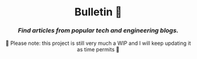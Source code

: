 <h1 align="center">Bulletin 📰</h1>
<h3 align="center"><em>Find articles from popular tech and engineering blogs.</em></h2>

<p align="center">🚧&nbsp;Please note: this project is still very much a WIP and I will keep updating it as time permits&nbsp;🚧</p>

